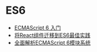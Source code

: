 # ES6

- [ECMAScript 6 入门](http://es6.ruanyifeng.com/#docs/)
- [将React组件迁移到ES6最佳实践](http://www.tuicool.com/articles/j63U3aq)
- [全面解析ECMAScript 6模块系统](http://www.csdn.net/article/2015-04-30/2824595-Modules-in-ES6)
